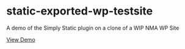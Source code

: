 # static-exported-wp-testsite
A demo of the Simply Static plugin on a clone of a WIP NMA WP Site

[View Demo](https://kccnma.github.io/static-exported-wp-testsite)
